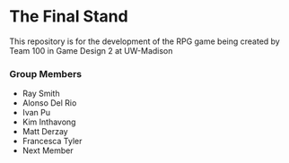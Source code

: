 # The Final Stand

This repository is for the development of the RPG game being created by Team 100 in Game Design 2 at UW-Madison

### Group Members
* Ray Smith
* Alonso Del Rio
* Ivan Pu
* Kim Inthavong 
* Matt Derzay
* Francesca Tyler
* Next Member
